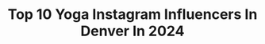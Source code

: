 ---
title: Top 10 Yoga Instagram Influencers In Denver In 2024
description: >-
  Find top yoga Instagram influencers in Denver in 2024. Most popular hashtags: #yoga #colorado #photography #denver.
platform: Instagram
hits: 24
text_top: Identify the top-rated Instagram profiles on inBeat.
text_bottom: Our platform holds 24 Instagram influencers like this in Denver, United States for you to contact.
profiles:
  - username: "studio.a.artanddesign"
    fullname: >-
      Studio A | Art + Design
    bio: >-
      Alysa Adkins Denver, Colorado (formerly AR Design Shop) studioaartanddesign.com
    location: "United States"
    followers: 71996
    engagement: 145
    commentsToLikes: 0.018097
    id: ckaos4xgrq3pt0i7842ybd1qz
    verified: false
    hashtags: "#supplyanddesign, #creativewomen, #femaleillustrationart, #ink"
  - username: "josieschweitzer"
    fullname: >-
      Josie Schweitzer
    bio: >-
      📍DENVER, CO KATONAH YOGA®️
    location: "United States"
    followers: 12246
    engagement: 408
    commentsToLikes: 0.080285
    id: ck6ufore1y9qe0j711gg8so8u
    verified: false
    hashtags: "#thepractice, #yoga, #katonahyoga, #whenthingsfallapart"
  - username: "tubetribe"
    fullname: >-
      Tube Tribe ♡ Light-painting
    bio: >-
      Light-painting is a lifestyle. tag #tubetribe to be featured With the @lightpaintingtubes team
    location: "United States"
    followers: 22682
    engagement: 181
    commentsToLikes: 0.010140
    id: ck14hh61uab6a0i19dxfgctjy
    verified: false
    hashtags: "#lightart, #lightpaintersdotcom, #nightphotography, #lightpainting"
  - username: "xheatherbryantx"
    fullname: >-
      Heather Bryant
    bio: >-
      This is the official account of Heather Bryant. Ran by myself and my Love/photographer @wallace_camp. Check out my website below ❤️
    location: "United States"
    followers: 117473
    engagement: 466
    commentsToLikes: 0.012855
    id: ck8t0vr1jti880j78zoeskvif
    verified: false
    hashtags: "#choker, #altfashion, #scenehair, #goth"
  - username: "kyleweiger"
    fullname: >-
      Kyle Weiger • Handstands
    bio: >-
      Handstand Coach 🙋‍♂️ Wearing @jwalkersapparel Ambassador for @lumen.me Online Handstand Programs Below! 😎
    location: "United States"
    followers: 50227
    engagement: 94
    commentsToLikes: 0.062987
    id: ck5bypxmeplyi0i11px7xcoo1
    verified: false
    hashtags: "#gymnastics, #handbalance, #fitness, #handstand"
  - username: "rocksthehusky"
    fullname: >-
      Rocky
    bio: >-
      Feed me bacon and tell me I’m handsome! 📍Denver, Colorado
    location: "United States"
    followers: 13717
    engagement: 454
    commentsToLikes: 0.015463
    id: ck5q7y83d3l7k0i11cnmc0ygr
    verified: false
    hashtags: "#siberianhusky, #colorado, #dogs, #animals"
  - username: "salty_yogi"
    fullname: >-
      Chelsea Spruance | RYT 200
    bio: >-
      •Cystic fibrosis fighter🌹 •Yoga, meditation, flexibility, and mindfulness teacher 🧘🏽‍♀️ ⬇️SIGN up for one-on-one private classes now!
    location: "United States"
    followers: 5549
    engagement: 551
    commentsToLikes: 0.050497
    id: ckf5sz2rgghmq0j238nl8puwt
    verified: false
    hashtags: "#stthomas, #curecf, #spoonie, #justbreathe"
  - username: "rabbithikes"
    fullname: >-
      Rachael DeLano
    bio: >-
      I am a hiker, rabbit lover, and yoga teacher. AT '16; PCT 17; CDT '18; Hadrian’s Wall ‘19. @garagegrowngear Ambassador (she/her)
    location: "United States"
    followers: 2414
    engagement: 930
    commentsToLikes: 0.052213
    id: ck5pv5brdg7280i119dbkqo87
    verified: false
    hashtags: "#cometogether, #hikertrash, #weareinthistogether, #blacktranslivesmatter"
  - username: "modhippiehabits"
    fullname: >-
      Kait • Modern Hippie Habits
    bio: >-
      Holistic health and sustainability advocate, certified yoga instructor, dog mom to @tinkandmeek, and shameless plant hoarder! 🌱 Denver, CO 🏔
    location: "United States"
    followers: 25036
    engagement: 185
    commentsToLikes: 0.021889
    id: ck0udef6ziz2j0i1974vbekbc
    verified: false
    hashtags: "#plantsofinstagram, #mhh33for33, #winesofprovence, #soprovence"
  - username: "heyitstaylorj"
    fullname: >-
      𝙏𝙖𝙮𝙡𝙤𝙧 𝙅𝙤𝙝𝙣𝙨𝙤𝙣
    bio: >-
      I help yoga teachers develop their practice and teaching skills to build confidence and financial abundance. 🦋✨🌈 Book a call with me👇
    location: "United States"
    followers: 15275
    engagement: 842
    commentsToLikes: 0.119966
    id: ck5pzsk8z2jky0i11gfzzm594
    verified: false
    hashtags: "#colorado, #boulderyoga, #wellness, #longmont"
---